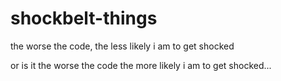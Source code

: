 # shockbelt-things
the worse the code, the less likely i am to get shocked

or is it the worse the code the more likely i am to get shocked...
